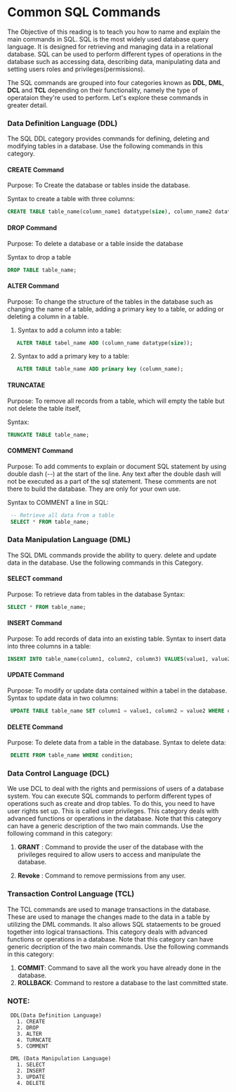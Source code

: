 # Common SQL Commands
The Objective of this reading is to teach you how to name and explain the main commands in SQL. SQL is the most widely used database query language. It is designed for retrieving and managing data in a relational database. SQL can be used to perform different types of operations in the database such as accessing data, describing data, manipulating data and setting users roles and privileges(permissions).

The SQL commands are grouped into four categories known as <b>DDL</b>, <b>DML</b>, 
<b>DCL</b> and <b>TCL</b> depending on their functionality, namely the type of operataion they're used to perform. Let's explore these commands in greater detail. 

### Data Definition Language (DDL)

The SQL DDL category provides commands for defining, deleting and modifying tables in a database. Use the following commands in this category. 

#### CREATE Command
Purpose: To Create the database or tables inside the database. 

Syntax to create a table with three columns: 

```SQL
CREATE TABLE table_name(column_name1 datatype(size), column_name2 datatype(size), column_name3 datatype(size));
```

#### DROP Command
Purpose: To delete a database or a table inside the database

Syntax to drop a table
```SQL
DROP TABLE table_name;
```

#### ALTER Command

Purpose: To change the structure of the tables in the database such as changing the name of a table, adding a primary key to a table, or adding or deleting a column in a table. 

 1. Syntax to add a column into a table: 
 ```SQL
    ALTER TABLE tabel_name ADD (column_name datatype(size));
 ```
 2. Syntax to add a primary key to a table: 
 ```SQL
    ALTER TABLE table_name ADD primary key (column_name);
 ```

#### TRUNCATAE 
Purpose: To remove all records from a table, which will empty the table but not delete the table itself, 

Syntax: 
```SQL
TRUNCATE TABLE table_name;
```

#### COMMENT Command

Purpose: To add comments to explain or document SQL statement by using double dash (--) at the start of the line. Any text after the double dash will not be executed as a part of the sql statement. These comments are not there to build the database. They are only for your own use. 

Syntax to COMMENT a line in SQL: 

```SQL
 -- Retrieve all data from a table 
 SELECT * FROM table_name;
```

### Data Manipulation Language (DML)

The SQL DML commands provide the ability to query. delete and update data in the database. Use the following commands in this Category.

#### SELECT command

Purpose: To retrieve data from tables in the database 
Syntax: 

```SQL
SELECT * FROM table_name; 
```

#### INSERT Command

Purpose: To add records of data into an existing table.
Syntax to insert data into three columns in a table: 
```SQL
INSERT INTO table_name(column1, column2, column3) VALUES(value1, value2, value3);
```

#### UPDATE Command

Purpose: To modify or update data contained within a tabel in the database. 
Syntax to update data in two columns: 

```SQL
 UPDATE TABLE table_name SET column1 = value1, column2 = value2 WHERE condition;
```

#### DELETE Command

Purpose: To delete data from a table in the database. 
Syntax to delete data: 

```SQL 
 DELETE FROM table_name WHERE condition;
```

### Data Control Language (DCL)

We use DCL to deal with the rights and permissions of users of a database system. You can execute SQL commands to perform different types of operations such as create and drop tables. To do this, you need to have user rights set up. This is called user privileges. This category deals with advanced functions or operations in the database. Note that this category can have a generic description of the two main commands. Use the following command in this category: 

 1. <b>GRANT</b> : Command to provide the user of the database with the privileges required to allow users to access and manipulate the database. 

 2. <b>Revoke</b> : Command to remove permissions from any user.

### Transaction Control Language (TCL)

The TCL commands are used to manage transactions in the database. These are used to manage the changes made to the data in a table by utilizing the DML commands. It also allows SQL stataements to be groued together into logical transactions. This category deals with advanced functions or operations in a database. Note that this category can have generic decription of the two main commands. Use the following commands in this category: 

 1. <b>COMMIT</b>: Command to save all the work you have already done in the database. 
 2. <b>ROLLBACK</b>: Command to restore a database to the last committed state. 



### NOTE: 
```
 DDL(Data Definition Language) 
   1. CREATE
   2. DROP
   3. ALTER 
   4. TURNCATE
   5. COMMENT

 DML (Data Manipulation Language)
   1. SELECT
   2. INSERT
   3. UPDATE
   4. DELETE

 
```



